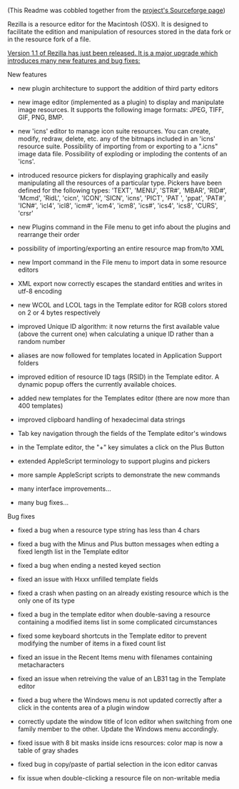 (This Readme was cobbled together from the [project's Sourceforge page](https://sourceforge.net/projects/rezilla/))

Rezilla is a resource editor for the Macintosh (OSX). It is designed to facilitate the edition and manipulation of resources stored in the data fork or in the resource fork of a file.

[Version 1.1 of Rezilla has just been released. It is a major upgrade which introduces many new features and bug fixes:](https://sourceforge.net/p/rezilla/news/2006/11/rezilla-11-released/)

New features

* new plugin architecture to support the addition of third party editors

* new image editor (implemented as a plugin) to display and manipulate image resources. It supports the following image formats: JPEG, TIFF, GIF, PNG, BMP.

* new 'icns' editor to manage icon suite resources. You can create, modify, redraw, delete, etc. any of the bitmaps included in an 'icns' resource suite. Possibility of importing from or exporting to a ".icns" image data file. Possibility of exploding or imploding the contents of an 'icns'.

* introduced resource pickers for displaying graphically and easily manipulating all the resources of a particular type. Pickers have been
defined for the following types: 'TEXT', 'MENU', 'STR#', 'MBAR', 'RID#', 'Mcmd', 'RidL', 'cicn', 'ICON', 'SICN', 'icns', 'PICT', 'PAT ', 'ppat', 'PAT#', 'ICN#', 'icl4', 'icl8', 'icm#', 'icm4', 'icm8', 'ics#', 'ics4', 'ics8', 'CURS', 'crsr'

* new Plugins command in the File menu to get info about the plugins and rearrange their order

* possibility of importing/exporting an entire resource map from/to XML

* new Import command in the File menu to import data in some resource editors

* XML export now correctly escapes the standard entities and writes in utf-8 encoding

* new WCOL and LCOL tags in the Template editor for RGB colors stored on 2 or 4 bytes respectively

* improved Unique ID algorithm: it now returns the first available value (above the current one) when calculating a unique ID rather than
a random number

* aliases are now followed for templates located in Application Support folders

* improved edition of resource ID tags (RSID) in the Template editor. A dynamic popup offers the currently available choices.

* added new templates for the Templates editor (there are now more than 400 templates)

* improved clipboard handling of hexadecimal data strings

* Tab key navigation through the fields of the Template editor's windows

* in the Template editor, the "+" key simulates a click on the Plus Button

* extended AppleScript terminology to support plugins and pickers

* more sample AppleScript scripts to demonstrate the new commands

* many interface improvements...

* many bug fixes...

Bug fixes

* fixed a bug when a resource type string has less than 4 chars

* fixed a bug with the Minus and Plus button messages when edting a fixed length list in the Template editor

* fixed a bug when ending a nested keyed section

* fixed an issue with Hxxx unfilled template fields

* fixed a crash when pasting on an already existing resource which is the only one of its type

* fixed a bug in the template editor when double-saving a resource containing a modified items list in some complicated circumstances

* fixed some keyboard shortcuts in the Template editor to prevent modifying the number of items in a fixed count list

* fixed an issue in the Recent Items menu with filenames containing metacharacters

* fixed an issue when retreiving the value of an LB31 tag in the Template editor

* fixed a bug where the Windows menu is not updated correctly after a click in the contents area of a plugin window

* correctly update the window title of Icon editor when switching from one family member to the other. Update the Windows menu accordingly.

* fixed issue with 8 bit masks inside icns resources: color map is now a table of gray shades

* fixed bug in copy/paste of partial selection in the icon editor canvas

* fix issue when double-clicking a resource file on non-writable media
